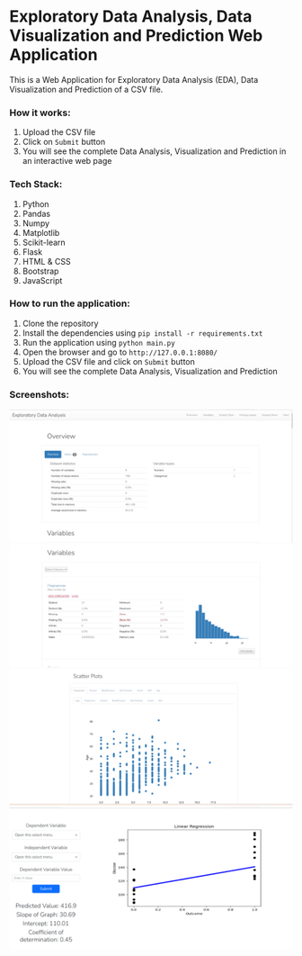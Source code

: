 # Exploratory Data Analysis, Data Visualization and Prediction Web Application
This is a Web Application for Exploratory Data Analysis (EDA), Data Visualization and Prediction of a CSV file.

### How it works:
1. Upload the CSV file
2. Click on `Submit` button
3. You will see the complete Data Analysis, Visualization and Prediction in an interactive web page
<!-- Input: CSV file  
Output: Complete Data Analysis such as mean, Meidan, IQR etc, Visualization using Scatter plots, Clustering etc. and Prediction using Linear Regression.   -->

### Tech Stack: 
1. Python
2. Pandas
3. Numpy
4. Matplotlib
5. Scikit-learn
6. Flask
7. HTML & CSS
8. Bootstrap
9. JavaScript

### How to run the application:
1. Clone the repository
2. Install the dependencies using `pip install -r requirements.txt`
3. Run the application using `python main.py`
4. Open the browser and go to `http://127.0.0.1:8080/`
5. Upload the CSV file and click on `Submit` button
6. You will see the complete Data Analysis, Visualization and Prediction

### Screenshots:
![Overview](./static/ss1.png)
![Column wise analysis of dataset](./static/ss2.png)
![Scatter Plots](./static/ss3.png)
![Prediction](./static/ss4.png)

